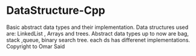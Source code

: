 # DataStructure-Cpp
Basic abstract data types and their implementation.
Data structures used are: LinkedList , Arrays and trees.
Abstract data types up to now are bag, stack ,queue, binary search tree.
each ds has differenet implementations.
Copyright to Omar Said
